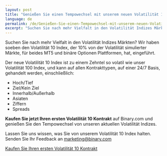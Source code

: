 ```yaml
---
layout: post
title: "Genießen Sie einen Tempowechsel mit unserem neuen Volatilität 10 Index"
language: de
permalink: /de/Genießen-Sie-einen-Tempowechsel-mit-unserem-neuen-Volatilität-10-Index/
excerpt: "Suchen Sie nach mehr Vielfalt in den Volatilität Indizes Märkten? Wir haben soeben den  Volatilität 10 Index, der 10% von der Volatilität simulierter Märkte..."
---
```

Suchen Sie nach mehr Vielfalt in den Volatilität Indizes Märkten? Wir haben soeben den  Volatilität 10 Index, der 10% von der Volatilität simulierter Märkte, für beides MT5 und binäre Optionen Plattformen, hat, eingeführt.

Der neue Volatilität 10 Index ist zu einem Zehntel so volatil wie unser Volatilität 100 Index, und kann auf allen Kontrakttypen, auf einer 24/7 Basis, gehandelt werden, einschließlich:

<ul class="bullet">
<li>Hoch/Tief</li>
<li>Ziel/Kein Ziel</li>
<li>Innerhalb/Außerhalb</li>
<li>Asiaten</li>
<li>Ziffern</li>
<li>Spreads</li>
</ul>

<strong>Kaufen Sie jetzt Ihren ersten Volatilität 10 Kontrakt</strong> auf Binary.com und genießen Sie den Tempowechsel von unseren aktuellen Volatilität Indizes.

Lassen Sie uns wissen, was Sie von unserem Volatilität 10 Index halten. Senden Sie Ihr  Feedback an <a href="mailto:marketing@binary.com">marketing@binary.com</a>
 
<p class="p--action"><a class="button" href="http://info.binary.com/2eRWRhf"><span>Kaufen Sie Ihren ersten Volatilität 10 Kontrakt</span></a></p>